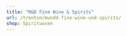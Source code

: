 ```yaml
---
title: "M&D Fine Wine & Spirits"
url: /trenton/mundd-fine-wine-und-spirits/
shop: Spirituosen
---
```

